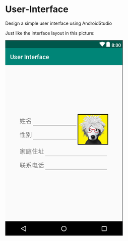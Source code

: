 # User-Interface
Design a simple user interface using AndroidStudio

Just like the interface layout in this picture:

![Image text](https://github.com/ZHJ0125/User-Interface/blob/master/design.png)
